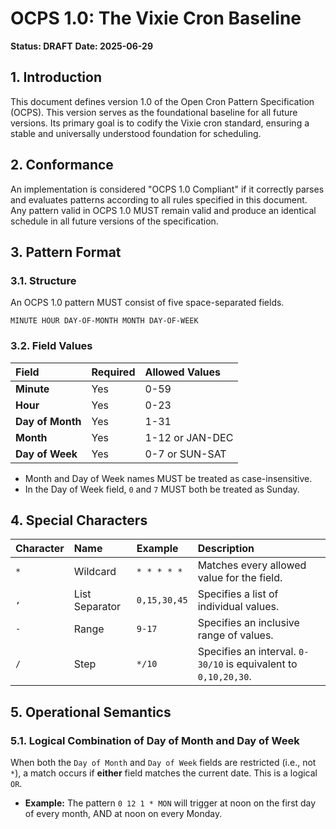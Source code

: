# OCPS 1.0: The Vixie Cron Baseline

**Status: DRAFT**
**Date: 2025-06-29**

## 1. Introduction

This document defines version 1.0 of the Open Cron Pattern Specification (OCPS). This version serves as the foundational baseline for all future versions. Its primary goal is to codify the Vixie cron standard, ensuring a stable and universally understood foundation for scheduling.

## 2. Conformance

An implementation is considered "OCPS 1.0 Compliant" if it correctly parses and evaluates patterns according to all rules specified in this document. Any pattern valid in OCPS 1.0 MUST remain valid and produce an identical schedule in all future versions of the specification.

## 3. Pattern Format

### 3.1. Structure
An OCPS 1.0 pattern MUST consist of five space-separated fields.

`MINUTE HOUR DAY-OF-MONTH MONTH DAY-OF-WEEK`

### 3.2. Field Values

| Field | Required | Allowed Values |
| :--- | :--- | :--- |
| **Minute** | Yes | 0-59 |
| **Hour** | Yes | 0-23 |
| **Day of Month** | Yes | 1-31 |
| **Month** | Yes | 1-12 or JAN-DEC |
| **Day of Week**| Yes | 0-7 or SUN-SAT |

* Month and Day of Week names MUST be treated as case-insensitive.
* In the Day of Week field, `0` and `7` MUST both be treated as Sunday.

## 4. Special Characters

| Character | Name | Example | Description |
| :--- | :--- | :--- | :--- |
| `*` | Wildcard | `* * * * *` | Matches every allowed value for the field. |
| `,` | List Separator | `0,15,30,45` | Specifies a list of individual values. |
| `-` | Range | `9-17` | Specifies an inclusive range of values. |
| `/` | Step | `*/10` | Specifies an interval. `0-30/10` is equivalent to `0,10,20,30`. |

## 5. Operational Semantics

### 5.1. Logical Combination of Day of Month and Day of Week
When both the `Day of Month` and `Day of Week` fields are restricted (i.e., not `*`), a match occurs if **either** field matches the current date. This is a logical `OR`.

* **Example:** The pattern `0 12 1 * MON` will trigger at noon on the first day of every month, AND at noon on every Monday.
